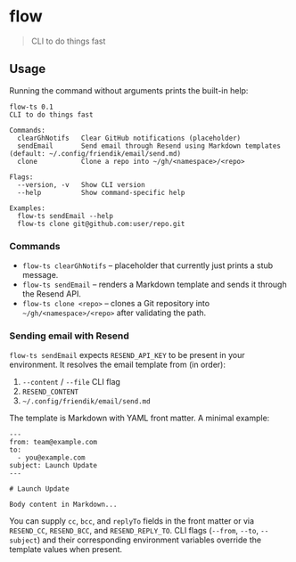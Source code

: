 # flow

> CLI to do things fast

## Usage

Running the command without arguments prints the built-in help:

```
flow-ts 0.1
CLI to do things fast

Commands:
  clearGhNotifs   Clear GitHub notifications (placeholder)
  sendEmail       Send email through Resend using Markdown templates (default: ~/.config/friendik/email/send.md)
  clone           Clone a repo into ~/gh/<namespace>/<repo>

Flags:
  --version, -v   Show CLI version
  --help          Show command-specific help

Examples:
  flow-ts sendEmail --help
  flow-ts clone git@github.com:user/repo.git
```

### Commands

- `flow-ts clearGhNotifs` – placeholder that currently just prints a stub message.
- `flow-ts sendEmail` – renders a Markdown template and sends it through the Resend API.
- `flow-ts clone <repo>` – clones a Git repository into `~/gh/<namespace>/<repo>` after validating the path.

### Sending email with Resend

`flow-ts sendEmail` expects `RESEND_API_KEY` to be present in your environment. It resolves the email template from (in order):

1. `--content` / `--file` CLI flag
2. `RESEND_CONTENT`
3. `~/.config/friendik/email/send.md`

The template is Markdown with YAML front matter. A minimal example:

```
---
from: team@example.com
to:
  - you@example.com
subject: Launch Update
---

# Launch Update

Body content in Markdown...
```

You can supply `cc`, `bcc`, and `replyTo` fields in the front matter or via `RESEND_CC`, `RESEND_BCC`, and `RESEND_REPLY_TO`. CLI flags (`--from`, `--to`, `--subject`) and their corresponding environment variables override the template values when present.
